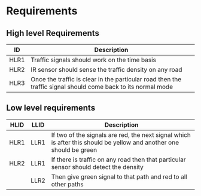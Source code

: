 # Requirements
## High level Requirements
|ID|Description |
|---|----------|
|HLR1|Traffic signals should work on the time basis|
|HLR2|IR sensor should sense the traffic density on any road|
|HLR3|Once the traffic is clear in the particular road then the traffic signal should come back to its normal mode|

## Low level requirements
|HLID|LLID|Description|
|----|----|------------|
|HLR1|LLR1|If two of the signals are red, the next signal which is after this should be yellow and another one should be green|
|HLR2|LLR1|If there is traffic on any road then that particular sensor should detect the density|
|     |LLR2|Then give green signal to that path and red to all other paths|
